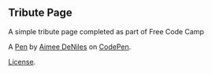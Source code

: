 Tribute Page
------------
A simple tribute page completed as part of Free Code Camp

A [Pen](http://codepen.io/aimee_deniles/pen/LGoKBW) by [Aimee DeNiles](http://codepen.io/aimee_deniles) on [CodePen](http://codepen.io/).

[License](http://codepen.io/aimee_deniles/pen/LGoKBW/license).